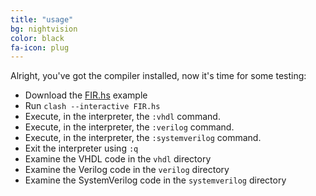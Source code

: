 ```yaml
---
title: "usage"
bg: nightvision
color: black
fa-icon: plug
---
```


Alright, you've got the compiler installed, now it's time for some testing:

* Download the [FIR.hs](https://raw.githubusercontent.com/clash-lang/clash-compiler/0.7/examples/FIR.hs) example
* Run `clash --interactive FIR.hs`
* Execute, in the interpreter, the `:vhdl` command.
* Execute, in the interpreter, the `:verilog` command.
* Execute, in the interpreter, the `:systemverilog` command.
* Exit the interpreter using `:q`
* Examine the VHDL code in the `vhdl` directory
* Examine the Verilog code in the `verilog` directory
* Examine the SystemVerilog code in the `systemverilog` directory

